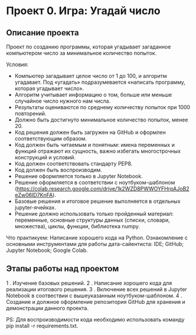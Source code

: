 # Проект 0. Игра: Угадай число

## Описание проекта
Проект по созданию программы, которая угадывает загаданное компьютером число за минимальное количество попыток.

Условия:
- Компьютер загадывает целое число от 1 до 100, и алгоритм угадавает. Под «угадать» подразумевается «написать программу, которая угадывает число».
- Алгоритм учитывает информацию о том, больше или меньше случайное число нужного нам числа.
- Результаты оцениваются по среднему количеству попыток при 1000 повторений.
- Должно быть достигнуто минимальное количество попыток, менее 20.
- Код решения должен быть загружен на GitHub и оформлен соответствующим образом.
- Код должен быть читаемым и понятным: имена переменных и функций отражают их сущность, важно избегать многострочных конструкций и условий.
- Код должен соответствовать стандарту PEP8.
- Код должен быть воспроизводим.
- Решение оформляется только в Jupyter Notebook.
- Решение оформляется в соответствии с ноутбуком-шаблоном (https://colab.research.google.com/drive/1k2WZD8PWWOYFHrpAJoB2eZw06ID7KnFA).
- Базовые решения и итоговое решение выполняется в отдельных jupyter-ячейках.
- Решение должно использовать только пройденный материал: переменные, основные структуры данных (списки, словари, множества), циклы, функции, библиотека numpy.

Что практикуем:
Написание хорошего кода на Python. Ознакомление с основными инструментами для работы дата-сайентиста: 
    IDE;
    GitHub;
    Jupyter Notebook;
    Google Colab.


## Этапы работы над проектом

1 . Изучение базовых решений.
2 . Написание хорошего кода для реализации итогового решения.
3 . Включение всех решений в Jupyter Notebook в соотвествии с вышеуказанным ноутбуком-шаблоном.
4 . Создание и должное оформление репозитория GitHub для хранения и демонстрации данного проекта.

PS: Для воспроизводимости кода необходимо использовать команду pip install -r requirements.txt.